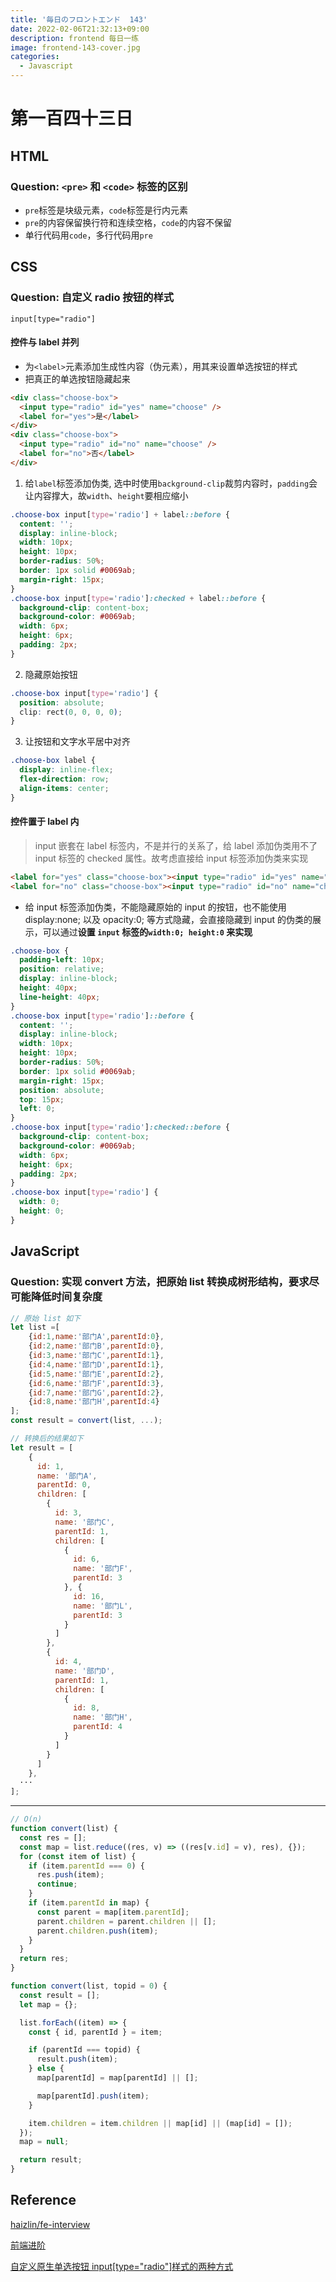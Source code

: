 ```yaml
---
title: '毎日のフロントエンド  143'
date: 2022-02-06T21:32:13+09:00
description: frontend 每日一练
image: frontend-143-cover.jpg
categories:
  - Javascript
---
```


# 第一百四十三日

## HTML

### **Question:** `<pre>` 和 `<code>` 标签的区别

- `pre`标签是块级元素，`code`标签是行内元素
- `pre`的内容保留换行符和连续空格，`code`的内容不保留
- 单行代码用`code`，多行代码用`pre`

## CSS

### **Question:** 自定义 radio 按钮的样式

`input[type="radio"]`

#### 控件与 label 并列

- 为`<label>`元素添加生成性内容（伪元素），用其来设置单选按钮的样式
- 把真正的单选按钮隐藏起来

```html
<div class="choose-box">
  <input type="radio" id="yes" name="choose" />
  <label for="yes">是</label>
</div>
<div class="choose-box">
  <input type="radio" id="no" name="choose" />
  <label for="no">否</label>
</div>
```

1. 给`label`标签添加伪类, 选中时使用`background-clip`裁剪内容时，`padding`会让内容撑大，故`width`、`height`要相应缩小

```css
.choose-box input[type='radio'] + label::before {
  content: '';
  display: inline-block;
  width: 10px;
  height: 10px;
  border-radius: 50%;
  border: 1px solid #0069ab;
  margin-right: 15px;
}
.choose-box input[type='radio']:checked + label::before {
  background-clip: content-box;
  background-color: #0069ab;
  width: 6px;
  height: 6px;
  padding: 2px;
}
```

2. 隐藏原始按钮

```css
.choose-box input[type='radio'] {
  position: absolute;
  clip: rect(0, 0, 0, 0);
}
```

3. 让按钮和文字水平居中对齐

```css
.choose-box label {
  display: inline-flex;
  flex-direction: row;
  align-items: center;
}
```

#### 控件置于 label 内

> input 嵌套在 label 标签内，不是并行的关系了，给 label 添加伪类用不了 input 标签的 checked 属性。故考虑直接给 input 标签添加伪类来实现

```html
<label for="yes" class="choose-box"><input type="radio" id="yes" name="choose" />是</label>
<label for="no" class="choose-box"><input type="radio" id="no" name="choose" />否</label>
```

- 给 input 标签添加伪类，不能隐藏原始的 input 的按钮，也不能使用 display:none; 以及 opacity:0; 等方式隐藏，会直接隐藏到 input 的伪类的展示，可以通过**设置 `input` 标签的`width:0; height:0` 来实现**

```css
.choose-box {
  padding-left: 10px;
  position: relative;
  display: inline-block;
  height: 40px;
  line-height: 40px;
}
.choose-box input[type='radio']::before {
  content: '';
  display: inline-block;
  width: 10px;
  height: 10px;
  border-radius: 50%;
  border: 1px solid #0069ab;
  margin-right: 15px;
  position: absolute;
  top: 15px;
  left: 0;
}
.choose-box input[type='radio']:checked::before {
  background-clip: content-box;
  background-color: #0069ab;
  width: 6px;
  height: 6px;
  padding: 2px;
}
.choose-box input[type='radio'] {
  width: 0;
  height: 0;
}
```

## JavaScript

### **Question:** 实现 convert 方法，把原始 list 转换成树形结构，要求尽可能降低时间复杂度

```js
// 原始 list 如下
let list =[
    {id:1,name:'部门A',parentId:0},
    {id:2,name:'部门B',parentId:0},
    {id:3,name:'部门C',parentId:1},
    {id:4,name:'部门D',parentId:1},
    {id:5,name:'部门E',parentId:2},
    {id:6,name:'部门F',parentId:3},
    {id:7,name:'部门G',parentId:2},
    {id:8,name:'部门H',parentId:4}
];
const result = convert(list, ...);

// 转换后的结果如下
let result = [
    {
      id: 1,
      name: '部门A',
      parentId: 0,
      children: [
        {
          id: 3,
          name: '部门C',
          parentId: 1,
          children: [
            {
              id: 6,
              name: '部门F',
              parentId: 3
            }, {
              id: 16,
              name: '部门L',
              parentId: 3
            }
          ]
        },
        {
          id: 4,
          name: '部门D',
          parentId: 1,
          children: [
            {
              id: 8,
              name: '部门H',
              parentId: 4
            }
          ]
        }
      ]
    },
  ···
];
```

---

```js
// O(n)
function convert(list) {
  const res = [];
  const map = list.reduce((res, v) => ((res[v.id] = v), res), {});
  for (const item of list) {
    if (item.parentId === 0) {
      res.push(item);
      continue;
    }
    if (item.parentId in map) {
      const parent = map[item.parentId];
      parent.children = parent.children || [];
      parent.children.push(item);
    }
  }
  return res;
}
```

```js
function convert(list, topid = 0) {
  const result = [];
  let map = {};

  list.forEach((item) => {
    const { id, parentId } = item;

    if (parentId === topid) {
      result.push(item);
    } else {
      map[parentId] = map[parentId] || [];

      map[parentId].push(item);
    }

    item.children = item.children || map[id] || (map[id] = []);
  });
  map = null;

  return result;
}
```

## Reference

[haizlin/fe-interview](https://github.com/haizlin/fe-interview/blob/master/category/history.md)

[前端进阶](https://muyiy.cn/question/)

[自定义原生单选按钮 input[type="radio"]样式的两种方式](https://www.jianshu.com/p/fd41c203599e)

